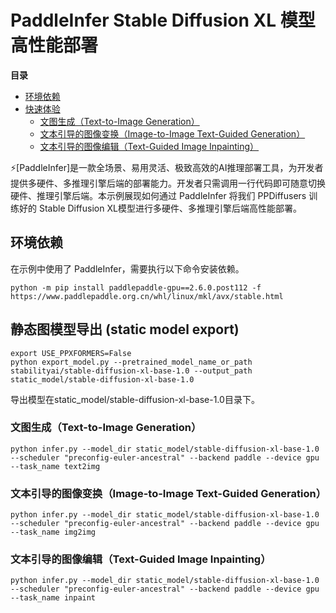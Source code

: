 # PaddleInfer Stable Diffusion XL 模型高性能部署

 **目录**
   * [环境依赖](#环境依赖)
   * [快速体验](#快速体验)
       * [文图生成（Text-to-Image Generation）](#文图生成)
       * [文本引导的图像变换（Image-to-Image Text-Guided Generation）](#文本引导的图像变换)
       * [文本引导的图像编辑（Text-Guided Image Inpainting）](#文本引导的图像编辑)

⚡️[PaddleInfer]是一款全场景、易用灵活、极致高效的AI推理部署工具，为开发者提供多硬件、多推理引擎后端的部署能力。开发者只需调用一行代码即可随意切换硬件、推理引擎后端。本示例展现如何通过 PaddleInfer 将我们 PPDiffusers 训练好的 Stable Diffusion XL模型进行多硬件、多推理引擎后端高性能部署。

<a name="环境依赖"></a>

## 环境依赖

在示例中使用了 PaddleInfer，需要执行以下命令安装依赖。

```shell
python -m pip install paddlepaddle-gpu==2.6.0.post112 -f https://www.paddlepaddle.org.cn/whl/linux/mkl/avx/stable.html
```

<a name="快速体验"></a>

## 静态图模型导出 (static model export)
```
export USE_PPXFORMERS=False
python export_model.py --pretrained_model_name_or_path stabilityai/stable-diffusion-xl-base-1.0 --output_path static_model/stable-diffusion-xl-base-1.0
```
导出模型在static_model/stable-diffusion-xl-base-1.0目录下。

### 文图生成（Text-to-Image Generation）
```
python infer.py --model_dir static_model/stable-diffusion-xl-base-1.0 --scheduler "preconfig-euler-ancestral" --backend paddle --device gpu --task_name text2img
```

### 文本引导的图像变换（Image-to-Image Text-Guided Generation）
```
python infer.py --model_dir static_model/stable-diffusion-xl-base-1.0 --scheduler "preconfig-euler-ancestral" --backend paddle --device gpu --task_name img2img
```

### 文本引导的图像编辑（Text-Guided Image Inpainting）
```
python infer.py --model_dir static_model/stable-diffusion-xl-base-1.0 --scheduler "preconfig-euler-ancestral" --backend paddle --device gpu --task_name inpaint
```
